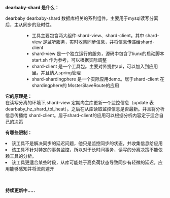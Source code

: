 
   <strong>dearbaby-shard 是什么：</strong>
   <p>dearbaby dearbaby-shard 数据库相关的系列组件。主要用于mysql读写分离后，主从同步的及时性。
   <ul style='margin-left:60px;'>
   <li>工具主要包含两大组件:shard-view、shard-client。其中 shard-view 是监听服务，实时收集同步信息，并将信息传递给shard-client</li>
   <li>shard-view 是一个独立运行的服务，源码中包含了liunx的启动脚本start.sh 作为参考，可以根据实际调整 </li>
   <li>shard-client 是一个工具包。主要对外提供api，可以加入到应用里。并且纳入spring管理</li>
   <li>shard-shardingphere 是一个实际应用demo。居于shard-client 在 shardingphere的 MssterSlaveRoute的应用</li>
   </ul>
   </p>
   
   <p>
   <strong>它的原理是：</strong><br/> 
   在读写分离的环境下,shard-view 定期向主库更新一个监控信息（update 表 dearbaby_hz_shard_tbl_heat）。之后在从库读取监控信息是否最新。并且将分析信息传播给
   shard-client。居于shard-client的应用可以根据分析内容定于适合自己的决策
   </p>
   
    
   <strong>有哪些限制：</strong>
   <li>该工具不是解决同步的延迟问题，他只是监控同步的状态，并收集信息给应用</li>
   <li>该工具不针对特定的事务监控，所以对于长时间事务，读写的分离决策不能依赖工具的分析。</li>
   <li>该工具更适合某些时段，从库可能处于高负荷状态导致同步有轻微的延迟，应用能够感知并将流向避开</li>
   <br/><br/>
   
   <strong>持续更新中.....</strong>
